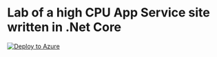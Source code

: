 # Lab of a high CPU App Service site written in .Net Core
[![Deploy to Azure](http://azuredeploy.net/deploybutton.png)](https://azuredeploy.net/)